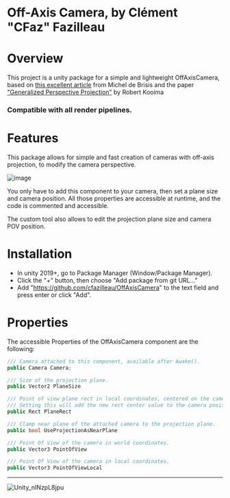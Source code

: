 # Off-Axis Camera, by Clément "CFaz" Fazilleau

# Overview

This project is a unity package for a simple and lightweight OffAxisCamera, based on [this excellent article](https://medium.com/try-creative-tech/off-axis-projection-in-unity-1572d826541e) from Michel de Brisis and the paper ["Generalized Perspective Projection"](http://160592857366.free.fr/joe/ebooks/ShareData/Generalized%20Perspective%20Projection.pdf) by Robert Kooima

### __Compatible with all render pipelines.__

# Features

This package allows for simple and fast creation of cameras with off-axis projection, to modify the camera perspective.

![image](https://user-images.githubusercontent.com/35767293/174667069-65a2ca11-3ae7-4d94-a31e-1ec47d7e4b1e.png)

You only have to add this component to your camera, then set a plane size and camera position.
All those properties are accessible at runtime, and the code is commented and accessible.

The custom tool also allows to edit the projection plane size and camera POV position.

# Installation

- In unity 2019+, go to Package Manager (Window/Package Manager).
- Click the "+" button, then choose "Add package from git URL..."
- Add "https://github.com/cfazilleau/OffAxisCamera" to the text field and press enter or click "Add".

# Properties

The accessible Properties of the OffAxisCamera component are the following:

```cs
/// Camera attached to this component, available after Awake().
public Camera Camera;

/// Size of the projection plane.
public Vector2 PlaneSize

/// Point of view plane rect in local coordinates, centered on the camera position.
/// Setting this will add the new rect center value to the camera position.
public Rect PlaneRect

/// Clamp near plane of the attached camera to the projection plane.
public bool UseProjectionAsNearPlane

/// Point Of View of the camera in world coordinates.
public Vector3 PointOfView

/// Point Of View of the camera in local coordinates.
public Vector3 PointOfViewLocal
```

----

![Unity_nINzpL8jpu](https://user-images.githubusercontent.com/35767293/174666001-e6cd3cba-750f-4715-be78-d9a717603b62.gif)
